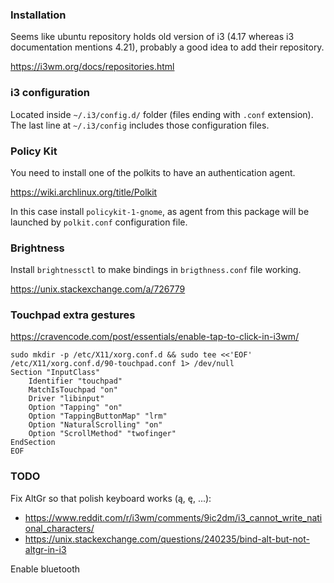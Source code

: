 ### Installation

Seems like ubuntu repository holds old version of i3 (4.17 whereas i3 documentation mentions 4.21), probably a good idea to add their repository.

https://i3wm.org/docs/repositories.html

### i3 configuration

Located inside `~/.i3/config.d/` folder (files ending with `.conf` extension). The last line at `~/.i3/config` includes those configuration files.

### Policy Kit

You need to install one of the polkits to have an authentication agent.

https://wiki.archlinux.org/title/Polkit

In this case install `policykit-1-gnome`, as agent from this package will be launched by `polkit.conf` configuration file.

### Brightness

Install `brightnessctl` to make bindings in `brigthness.conf` file working.

https://unix.stackexchange.com/a/726779

### Touchpad extra gestures

https://cravencode.com/post/essentials/enable-tap-to-click-in-i3wm/

```
sudo mkdir -p /etc/X11/xorg.conf.d && sudo tee <<'EOF' /etc/X11/xorg.conf.d/90-touchpad.conf 1> /dev/null
Section "InputClass"
	Identifier "touchpad"
	MatchIsTouchpad "on"
	Driver "libinput"
	Option "Tapping" "on"
	Option "TappingButtonMap" "lrm"
	Option "NaturalScrolling" "on"
	Option "ScrollMethod" "twofinger"
EndSection
EOF
```

### TODO

Fix AltGr so that polish keyboard works (ą, ę, ...):
* https://www.reddit.com/r/i3wm/comments/9ic2dm/i3_cannot_write_national_characters/
* https://unix.stackexchange.com/questions/240235/bind-alt-but-not-altgr-in-i3

Enable bluetooth


